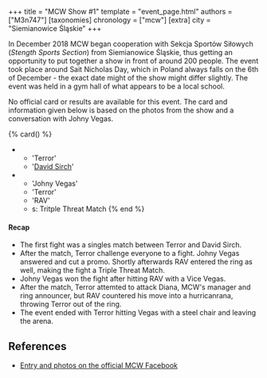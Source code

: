 +++
title = "MCW Show #1"
template = "event_page.html"
authors = ["M3n747"]
[taxonomies]
chronology = ["mcw"]
[extra]
city = "Siemianowice Śląskie"
+++

In December 2018 MCW began cooperation with Sekcja Sportów Siłowych (_Stength Sports Section_) from Siemianowice Śląskie, thus getting an opportunity to put together a show in front of around 200 people. The event took place around Sait Nicholas Day, which in Poland always falls on the 6th of December - the exact date might of the show might differ slightly. The event was held in a gym hall of what appears to be a local school.

No official card or results are available for this event. The card and information given below is based on the photos from the show and a conversation with Johny Vegas.

{% card() %}
- - 'Terror'
  - '[David Sirch](@/w/sinister.md)'
- - 'Johny Vegas'
  - 'Terror'
  - 'RAV'
  - s: Tritple Threat Match
{% end %}

#### Recap

* The first fight was a singles match between Terror and David Sirch.
* After the match, Terror challenge everyone to a fight. Johny Vegas answered and cut a promo. Shortly afterwards RAV entered the ring as well, making the fight a Triple Threat Match.
* Johny Vegas won the fight after hitting RAV with a Vice Vegas.
* After the match, Terror attemted to attack Diana, MCW's manager and ring announcer, but RAV countered his move into a hurricanrana, throwing Terror out of the ring.
* The event ended with Terror hitting Vegas with a steel chair and leaving the arena.

## References

* [Entry and photos on the official MCW Facebook](https://www.facebook.com/minecitywrestling/posts/pfbid0q7kBtG6LBat5ecqDqCqQsxGHtrvk9vEhc44FvBcwSwTSPfJJcUkbhjrjYzZt8tK3l)

